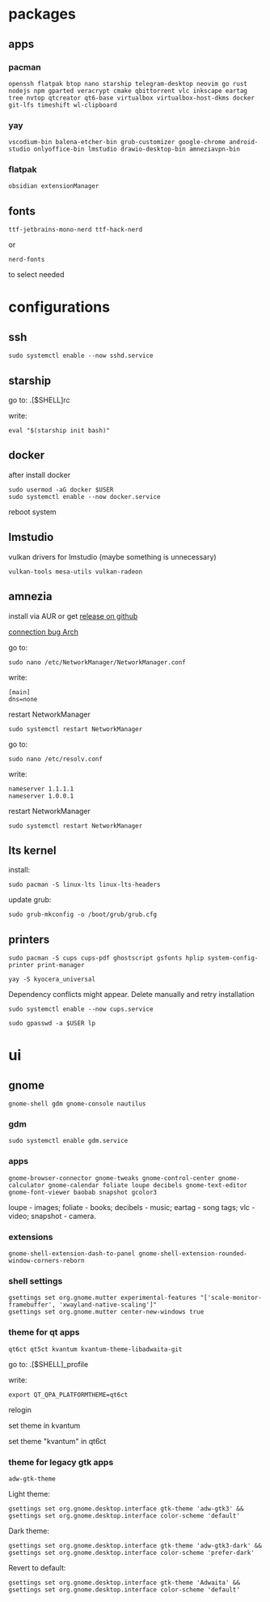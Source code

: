 # packages

## apps

### pacman 
```
openssh flatpak btop nano starship telegram-desktop neovim go rust nodejs npm gparted veracrypt cmake qbittorrent vlc inkscape eartag tree nvtop qtcreator qt6-base virtualbox virtualbox-host-dkms docker git-lfs timeshift wl-clipboard
```

### yay
```
vscodium-bin balena-etcher-bin grub-customizer google-chrome android-studio onlyoffice-bin lmstudio drawio-desktop-bin amneziavpn-bin
```

### flatpak
``` flatpak
obsidian extensionManager
```

## fonts
```
ttf-jetbrains-mono-nerd ttf-hack-nerd
```
or
```
nerd-fonts 
```
to select needed


# configurations

## ssh
```
sudo systemctl enable --now sshd.service
```

## starship

go to: .[$SHELL]rc

write:
```
eval "$(starship init bash)"
```

## docker
after install docker
```
sudo usermod -aG docker $USER
sudo systemctl enable --now docker.service
```
reboot system


## lmstudio
vulkan drivers for lmstudio (maybe something is unnecessary)
```
vulkan-tools mesa-utils vulkan-radeon
```

## amnezia

install via AUR or get [release on github](https://github.com/amnezia-vpn/amnezia-client/releases)

[connection bug Arch](https://github.com/amnezia-vpn/amnezia-client/issues/792#issuecomment-2090598218)

go to:
```
sudo nano /etc/NetworkManager/NetworkManager.conf
```

write:
```
[main]
dns=none
```

restart NetworkManager
```
sudo systemctl restart NetworkManager
``` 

go to:
```
sudo nano /etc/resolv.conf
```

write:
```
nameserver 1.1.1.1
nameserver 1.0.0.1
```

restart NetworkManager
```
sudo systemctl restart NetworkManager
```


## lts kernel
install:
```
sudo pacman -S linux-lts linux-lts-headers
```
update grub:
```
sudo grub-mkconfig -o /boot/grub/grub.cfg
```


## printers

```
sudo pacman -S cups cups-pdf ghostscript gsfonts hplip system-config-printer print-manager
```

```
yay -S kyocera_universal 
```
Dependency conflicts might appear. Delete manually and retry installation

```
sudo systemctl enable --now cups.service
```

```
sudo gpasswd -a $USER lp
```


# ui

## gnome

``` pacman
gnome-shell gdm gnome-console nautilus
```

### gdm
```
sudo systemctl enable gdm.service
```  

### apps

``` pacman
gnome-browser-connector gnome-tweaks gnome-control-center gnome-calculator gnome-calendar foliate loupe decibels gnome-text-editor gnome-font-viewer baobab snapshot gcolor3
```

loupe - images;
foliate - books;
decibels - music;
eartag - song tags;
vlc - video;
snapshot - camera.

### extensions
```
gnome-shell-extension-dash-to-panel gnome-shell-extension-rounded-window-corners-reborn
```

### shell settings
```
gsettings set org.gnome.mutter experimental-features "['scale-monitor-framebuffer', 'xwayland-native-scaling']"
gsettings set org.gnome.mutter center-new-windows true
```

### theme for qt apps
``` pacman
qt6ct qt5ct kvantum kvantum-theme-libadwaita-git
```

go to: .[$SHELL]_profile

write:
```
export QT_QPA_PLATFORMTHEME=qt6ct
```

relogin

set theme in kvantum

set theme "kvantum" in qt6ct

### theme for legacy gtk apps
``` pacman
adw-gtk-theme
```

Light theme:
```
gsettings set org.gnome.desktop.interface gtk-theme 'adw-gtk3' && gsettings set org.gnome.desktop.interface color-scheme 'default'
```

Dark theme:
```
gsettings set org.gnome.desktop.interface gtk-theme 'adw-gtk3-dark' && gsettings set org.gnome.desktop.interface color-scheme 'prefer-dark'
```

Revert to default:
```
gsettings set org.gnome.desktop.interface gtk-theme 'Adwaita' && gsettings set org.gnome.desktop.interface color-scheme 'default'
```